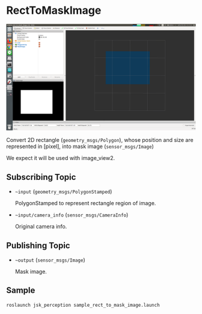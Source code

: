 # RectToMaskImage

![](images/rect_to_mask_image.png)

Convert 2D rectangle (`geometry_msgs/Polygon`), whose position and size are
represented in [pixel], into mask image (`sensor_msgs/Image`)

We expect it will be used with image_view2.


## Subscribing Topic
* `~input` (`geometry_msgs/PolygonStamped`)

  PolygonStamped to represent rectangle region of image.

* `~input/camera_info` (`sensor_msgs/CameraInfo`)

  Original camera info.


## Publishing Topic
* `~output` (`sensor_msgs/Image`)

  Mask image.


## Sample

```bash
roslaunch jsk_perception sample_rect_to_mask_image.launch
```
